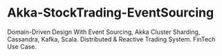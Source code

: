 # Akka-StockTrading-EventSourcing

Domain-Driven Design With Event Sourcing, Akka Cluster Sharding, Cassandra, Kafka, Scala. Distributed & Reactive Trading System. FinTech Use Case.
